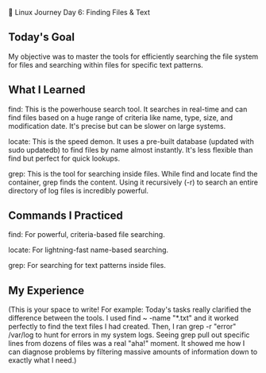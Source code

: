 🐧 Linux Journey Day 6: Finding Files & Text

## Today's Goal
My objective was to master the tools for efficiently searching the file system for files and searching within files for specific text patterns.

## What I Learned
find: This is the powerhouse search tool. It searches in real-time and can find files based on a huge range of criteria like name, type, size, and modification date. It's precise but can be slower on large systems.

locate: This is the speed demon. It uses a pre-built database (updated with sudo updatedb) to find files by name almost instantly. It's less flexible than find but perfect for quick lookups.

grep: This is the tool for searching inside files. While find and locate find the container, grep finds the content. Using it recursively (-r) to search an entire directory of log files is incredibly powerful.

## Commands I Practiced
find: For powerful, criteria-based file searching.

locate: For lightning-fast name-based searching.

grep: For searching for text patterns inside files.

## My Experience
(This is your space to write! For example: Today's tasks really clarified the difference between the tools. I used find ~ -name "*.txt" and it worked perfectly to find the text files I had created. Then, I ran grep -r "error" /var/log to hunt for errors in my system logs. Seeing grep pull out specific lines from dozens of files was a real "aha!" moment. It showed me how I can diagnose problems by filtering massive amounts of information down to exactly what I need.)

